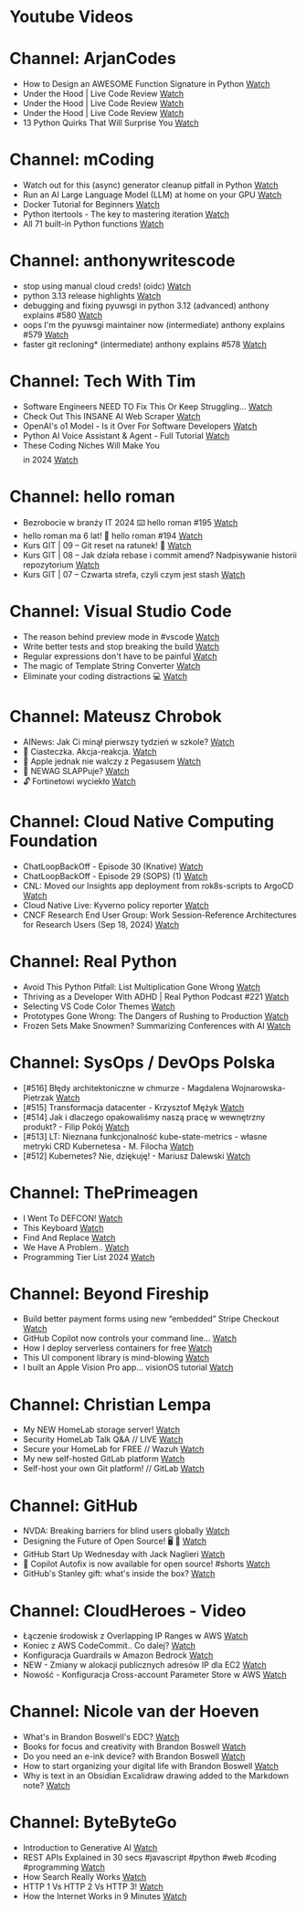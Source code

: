 
Youtube Videos
==============

# Channel: ArjanCodes
  
 - How to Design an AWESOME Function Signature in Python  [Watch](https://youtu.be/WI6CqykFbDc)  
 - Under the Hood | Live Code Review  [Watch](https://youtu.be/-FA4Hc7c4ek)  
 - Under the Hood | Live Code Review  [Watch](https://youtu.be/QANzqo1D8w8)  
 - Under the Hood | Live Code Review  [Watch](https://youtu.be/CTeydWepUUg)  
 - 13 Python Quirks That Will Surprise You  [Watch](https://youtu.be/eufjIfVOm8s)
# Channel: mCoding
  
 - Watch out for this (async) generator cleanup pitfall in Python  [Watch](https://youtu.be/N56Jrqc7SBk)  
 - Run an AI Large Language Model (LLM) at home on your GPU  [Watch](https://youtu.be/RejIVgfER-4)  
 - Docker Tutorial for Beginners  [Watch](https://youtu.be/b0HMimUb4f0)  
 - Python itertools - The key to mastering iteration  [Watch](https://youtu.be/1p7xa_BHYDs)  
 - All 71 built-in Python functions  [Watch](https://youtu.be/7Qu_KXc7xSI)
# Channel: anthonywritescode
  
 - stop using manual cloud creds! (oidc)  [Watch](https://youtu.be/YCGb7RP960E)  
 - python 3.13 release highlights  [Watch](https://youtu.be/gqqgwyNx52Q)  
 - debugging and fixing pyuwsgi in python 3.12 (advanced) anthony explains #580  [Watch](https://youtu.be/Y4n2xCIF2Jg)  
 - oops I'm the pyuwsgi maintainer now (intermediate) anthony explains #579  [Watch](https://youtu.be/WILYaDNez4g)  
 - faster git recloning* (intermediate) anthony explains #578  [Watch](https://youtu.be/rLHNAiLv7r0)
# Channel: Tech With Tim
  
 - Software Engineers NEED TO Fix This Or Keep Struggling…  [Watch](https://youtu.be/8UKBGHWdf6I)  
 - Check Out This INSANE AI Web Scraper  [Watch](https://youtu.be/M-42GMgHekY)  
 - OpenAI's o1 Model - Is it Over For Software Developers  [Watch](https://youtu.be/RZSG7aU3Z4s)  
 - Python AI Voice Assistant & Agent - Full Tutorial  [Watch](https://youtu.be/DNWLIAK4BUY)  
 - These Coding Niches Will Make You $$$$ in 2024  [Watch](https://youtu.be/byNS7tYrIbo)
# Channel: hello roman
  
 - Bezrobocie w branży IT 2024 ⌨️ hello roman #195  [Watch](https://youtu.be/3A0h9uNj0Z4)  
 - hello roman ma 6 lat!  🎉  hello roman #194  [Watch](https://youtu.be/2VcweF4sVRE)  
 - Kurs GIT | 09 – Git reset na ratunek! 🛟  [Watch](https://youtu.be/vri36csppEY)  
 - Kurs GIT | 08 – Jak działa rebase i commit amend? Nadpisywanie historii repozytorium  [Watch](https://youtu.be/4GKI4Gz97TE)  
 - Kurs GIT | 07 – Czwarta strefa, czyli czym jest stash  [Watch](https://youtu.be/T9n2tF60cY0)
# Channel: Visual Studio Code
  
 - The reason behind preview mode in #vscode  [Watch](https://youtu.be/RFyl4QgoIdY)  
 - Write better tests and stop breaking the build  [Watch](https://youtu.be/pXuFniI0XUY)  
 - Regular expressions don't have to be painful  [Watch](https://youtu.be/yXqZqVacD3k)  
 - The magic of Template String Converter  [Watch](https://youtu.be/CHIzjkTuUmg)  
 - Eliminate your coding distractions 💻  [Watch](https://youtu.be/zTxSghVgV1c)
# Channel: Mateusz Chrobok
  
 - AINews: Jak Ci minął pierwszy tydzień w szkole?  [Watch](https://youtu.be/ktBzse8a-Wk)  
 - 🍪 Ciasteczka. Akcja-reakcja.  [Watch](https://youtu.be/oZohkoScuxE)  
 - 🍎 Apple jednak nie walczy z Pegasusem  [Watch](https://youtu.be/YMauUU9BEMg)  
 - 🚂 NEWAG SLAPPuje?  [Watch](https://youtu.be/ONDm8vD9POA)  
 - 🔓 Fortinetowi wyciekło  [Watch](https://youtu.be/1LPacl4PjZk)
# Channel: Cloud Native Computing Foundation
  
 - ChatLoopBackOff - Episode 30 (Knative)  [Watch](https://youtu.be/E8ADzzjnRK0)  
 - ChatLoopBackOff - Episode 29 (SOPS) (1)  [Watch](https://youtu.be/FUBMLa8bAJE)  
 - CNL: Moved our Insights app deployment from rok8s-scripts to ArgoCD  [Watch](https://youtu.be/_s3d2XUTS1k)  
 - Cloud Native Live: Kyverno policy reporter  [Watch](https://youtu.be/OgFFYKkpEjs)  
 - CNCF Research End User Group: Work Session-Reference Architectures for Research Users (Sep 18, 2024)  [Watch](https://youtu.be/eOtJXdOLJ2Y)
# Channel: Real Python
  
 - Avoid This Python Pitfall: List Multiplication Gone Wrong  [Watch](https://youtu.be/XGDKwNfYjcc)  
 - Thriving as a Developer With ADHD | Real Python Podcast #221  [Watch](https://youtu.be/tPNMJxrw4yY)  
 - Selecting VS Code Color Themes  [Watch](https://youtu.be/XPmXSt4G4eo)  
 - Prototypes Gone Wrong: The Dangers of Rushing to Production  [Watch](https://youtu.be/tDe71H8cM54)  
 - Frozen Sets Make Snowmen? Summarizing Conferences with AI  [Watch](https://youtu.be/I9IE1uRY1ac)
# Channel: SysOps / DevOps Polska
  
 - [#516] Błędy architektoniczne w chmurze - Magdalena Wojnarowska-Pietrzak  [Watch](https://youtu.be/rp2kFFfk2Hc)  
 - [#515] Transformacja datacenter - Krzysztof Mężyk  [Watch](https://youtu.be/i4x6dA_swWQ)  
 - [#514] Jak i dlaczego opakowaliśmy naszą pracę w wewnętrzny produkt? - Filip Pokój  [Watch](https://youtu.be/VVnM_PocGiA)  
 - [#513] LT: Nieznana funkcjonalność kube-state-metrics - własne metryki CRD Kubernetesa - M. Filocha  [Watch](https://youtu.be/vdciuvIGRm0)  
 - [#512] Kubernetes? Nie, dziękuję! - Mariusz Dalewski  [Watch](https://youtu.be/hdf4a7ckTYs)
# Channel: ThePrimeagen
  
 - I Went To DEFCON!  [Watch](https://youtu.be/GwcFxTuMYmU)  
 - This Keyboard  [Watch](https://youtu.be/dhuX9t2j5Hc)  
 - Find And Replace  [Watch](https://youtu.be/v2a6Nv7RSd0)  
 - We Have A Problem..  [Watch](https://youtu.be/1-0r90bm6CE)  
 - Programming Tier List 2024  [Watch](https://youtu.be/c3yRbrYIUeo)
# Channel: Beyond Fireship
  
 - Build better payment forms using new “embedded” Stripe Checkout  [Watch](https://youtu.be/7WFXl4-aCxs)  
 - GitHub Copilot now controls your command line...  [Watch](https://youtu.be/P8MfgV9us4o)  
 - How I deploy serverless containers for free  [Watch](https://youtu.be/cw34KMPSt4k)  
 - This UI component library is mind-blowing  [Watch](https://youtu.be/RPa3_AD1_Vs)  
 - I built an Apple Vision Pro app... visionOS tutorial  [Watch](https://youtu.be/_xfZIr5sDLw)
# Channel: Christian Lempa
  
 - My NEW HomeLab storage server!  [Watch](https://youtu.be/HriJkdgNlKs)  
 - Security HomeLab Talk Q&A // LIVE  [Watch](https://youtu.be/Xufa5nrd4SA)  
 - Secure your HomeLab for FREE // Wazuh  [Watch](https://youtu.be/RjvKn0Q3rgg)  
 - My new self-hosted GitLab platform  [Watch](https://youtu.be/_BigjMxh7Xs)  
 - Self-host your own Git platform! // GitLab  [Watch](https://youtu.be/qoqtSihN1kU)
# Channel: GitHub
  
 - NVDA: Breaking barriers for blind users globally  [Watch](https://youtu.be/Pd8GIGt73UQ)  
 - Designing the Future of Open Source! 🖥️ 🎨  [Watch](https://youtu.be/Kx_fIIBzaQE)  
 - GitHub Start Up Wednesday with Jack Naglieri  [Watch](https://youtu.be/6seLh9Lwk_A)  
 - 🤖 Copilot Autofix is now available for open source! #shorts  [Watch](https://youtu.be/FT-cZqE_xGU)  
 - GitHub's Stanley gift: what's inside the box?  [Watch](https://youtu.be/thXQmT8LRL0)
# Channel: CloudHeroes - Video
  
 - Łączenie środowisk z Overlapping IP Ranges w AWS  [Watch](https://youtu.be/71qb57dMMFs)  
 - Koniec z AWS CodeCommit.. Co dalej?  [Watch](https://youtu.be/fkggBFBDOVk)  
 - Konfiguracja Guardrails w Amazon Bedrock  [Watch](https://youtu.be/mVQrBKucLGM)  
 - NEW - Zmiany w alokacji publicznych adresów IP dla EC2  [Watch](https://youtu.be/ltZzJRP3Wxg)  
 - Nowość - Konfiguracja Cross-account Parameter Store w AWS  [Watch](https://youtu.be/6kvGgv9vIgQ)
# Channel: Nicole van der Hoeven
  
 - What's in Brandon Boswell's EDC?  [Watch](https://youtu.be/Noswl0jCA4k)  
 - Books for focus and creativity with Brandon Boswell  [Watch](https://youtu.be/Ugc4U8Rx7RM)  
 - Do you need an e-ink device? with Brandon Boswell  [Watch](https://youtu.be/uUKPV6mWMFM)  
 - How to start organizing your digital life with Brandon Boswell  [Watch](https://youtu.be/Ykhyw3T3ICU)  
 - Why is text in an Obsidian Excalidraw drawing added to the Markdown note?  [Watch](https://youtu.be/HG5IuDIWHgY)
# Channel: ByteByteGo
  
 - Introduction to Generative AI  [Watch](https://youtu.be/2p5OHDxR2l8)  
 - REST APIs Explained in 30 secs #javascript #python #web #coding #programming  [Watch](https://youtu.be/hQUjpbb75eY)  
 - How Search Really Works  [Watch](https://youtu.be/TByRaraQqW4)  
 - HTTP 1 Vs HTTP 2 Vs HTTP 3!  [Watch](https://youtu.be/UMwQjFzTQXw)  
 - How the Internet Works in 9 Minutes  [Watch](https://youtu.be/sMHzfigUxz4)